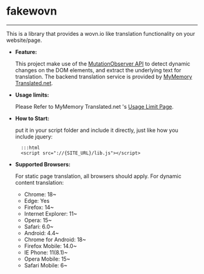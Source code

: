 # fakewovn
----------
This is a library that provides a wovn.io like translation functionality on your website/page.

- __Feature:__

  This project make use of the [MutationObserver API](https://developer.mozilla.org/en/docs/Web/API/MutationObserver) to detect dynamic changes on the DOM elements, and extract the underlying text for translation. The backend translation service is provided by [MyMemory Translated.net](https://mymemory.translated.net).

- __Usage limits:__

  Please Refer to MyMemory Translated.net 's [Usage Limit Page](https://mymemory.translated.net/doc/usagelimits.php).

- __How to Start:__

  put it in your script folder and include it directly, just like how you include jquery:

        :::html
        <script src="://{SITE_URL}/lib.js"></script>

- __Supported Browsers:__

  For static page translation, all browsers should apply.
  For dynamic content translation:
    - Chrome:  18~
    - Edge: Yes
    - Firefox: 14~
    - Internet Explorer: 11~
    - Opera: 15~
    - Safari: 6.0~
    - Android: 4.4~
    - Chrome for Android: 18~
    - Firefox Mobile: 14.0~
    - IE Phone: 11(8.1)~
    - Opera Mobile: 15~
    - Safari Mobile: 6~
